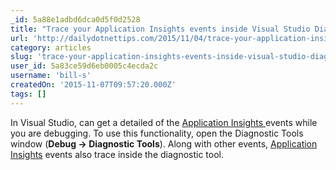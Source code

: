 ```yaml
---
_id: 5a88e1adbd6dca0d5f0d2528
title: "Trace your Application Insights events inside Visual Studio Diagnostic tools"
url: 'http://dailydotnettips.com/2015/11/04/trace-your-application-insights-events-inside-visual-studio-diagnostic-tools/'
category: articles
slug: 'trace-your-application-insights-events-inside-visual-studio-diagnostic-tools'
user_id: 5a83ce59d6eb0005c4ecda2c
username: 'bill-s'
createdOn: '2015-11-07T09:57:20.000Z'
tags: []
---
```


In Visual Studio, can get a detailed of the <a href="http://dailydotnettips.com/tag/application-insights/" target="_blank">Application Insights </a>events while you are debugging. To use this functionality, open the Diagnostic Tools window (<strong>Debug -&gt; Diagnostic Tools</strong>). Along with other events, <a href="http://dailydotnettips.com/tag/application-insights/" target="_blank">Application Insights</a> events also trace inside the diagnostic tool.
